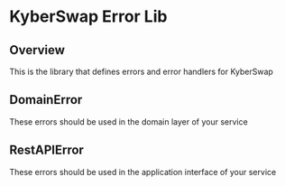 # KyberSwap Error Lib

## Overview
This is the library that defines errors and error handlers for KyberSwap

## DomainError
These errors should be used in the domain layer of your service

## RestAPIError
These errors should be used in the application interface of your service
